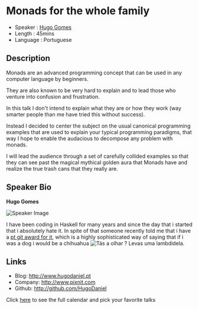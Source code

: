 Monads for the whole family
===========================

* Speaker   : [Hugo Gomes](https://pixels.camp/HugoDaniel)
* Length    : 45mins
* Language  : Portuguese

Description
-----------

Monads are an advanced programming concept that can be used in any computer language by beginners.

They are also known to be very hard to explain and to lead those who venture into confusion and frustration.

In this talk I don't intend to explain what they are or how they work (way smarter people than me have tried this without success).

Instead I decided to center the subject on the usual canonical programming examples that are used to explain your typical programming paradigms, that way I hope to enable the audacious to decompose any problem with monads.

I will lead the audience through a set of carefully collided examples so that they can see past the magical mythical golden aura that Monads have and realize the true trash cans that they really are.

Speaker Bio
-----------

**Hugo Gomes**

![Speaker Image](https://avatars3.githubusercontent.com/u/95355?v=4&s=460)

I have been coding in Haskell for many years and since the day that i started that i absolutely hate it. In spite of that someone recently told me that i have a [pt git award for it](http://git-awards.com/users?country=portugal&language=haskell), which is a highly sophisticated way of saying that if i was a dog i would be a chihuahua
![Tás a olhar ? Levas uma lambdidela](http://files.dogster.com/pix/dogs/81/281/281_1250532891.jpg).

Links
-----

* Blog: http://www.hugodaniel.pt
* Company: http://www.pixnit.com
* Github: http://github.com/HugoDaniel

Click [here][1] to see the full calendar and pick your favorite talks

[1]: https://pixels.camp/schedule/
